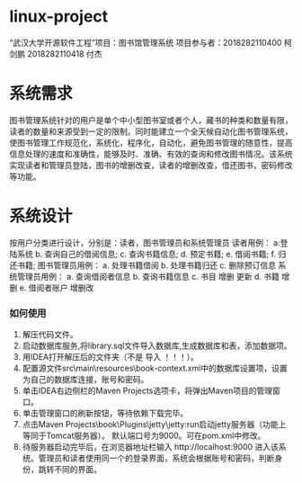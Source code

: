 # linux-project
“武汉大学开源软件工程”项目：图书馆管理系统
项目参与者：2018282110400 柯剑鹏 2018282110418 付杰
# 系统需求
图书管理系统针对的用户是单个中小型图书室或者个人，藏书的种类和数量有限，读者的数量和来源受到一定的限制。同时能建立一个全天候自动化图书管理系统，使图书管理工作规范化，系统化，程序化，自动化，避免图书管理的随意性，提高信息处理的速度和准确性，能够及时、准确、有效的查询和修改图书情况。该系统实现读者和管理员登陆，图书的增删改查，读者的增删改查，借还图书，密码修改等功能。
# 系统设计
按用户分类进行设计，分别是：读者，图书管理员和系统管理员
读者用例：
a:登陆系统
b. 查询自己的借阅信息;
c. 查询书籍信息;
d. 预定书籍;
e. 借阅书籍;
f. 归还书籍;
图书管理员用例：
a. 处理书籍借阅
b. 处理书籍归还
c. 删除预订信息
系统管理员用例：
a. 查询借阅者信息
b. 查询书籍信息
c. 书目 增删 更新
d. 书籍 增删
e. 借阅者账户 增删改
### 如何使用
1. 解压代码文件。
2. 启动数据库服务,将library.sql文件导入数据库,生成数据库和表，添加数据项。
3. 用IDEA打开解压后的文件夹（不是 导入 ！！！）。
4. 配置源文件src\main\resources\book-context.xml中的数据库设置项，设置为自己的数据库连接，账号和密码。
5. 单击IDEA右边侧栏的Maven Projects选项卡，将弹出Maven项目的管理窗口。
7. 单击管理窗口的刷新按钮，等待依赖下载完毕。
8. 点击Maven Projects\book\Plugins\jetty\jetty:run启动jetty服务器（功能上等同于Tomcat服务器）。 默认端口号为9000。可在pom.xml中修改。
9. 待服务器启动完毕后，在浏览器地址栏输入 http://localhost:9000 进入该系统。管理员和读者使用同一个的登录界面，系统会根据账号和密码，判断身份，跳转不同的界面。
